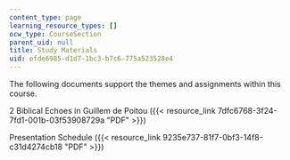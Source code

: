 ```yaml
---
content_type: page
learning_resource_types: []
ocw_type: CourseSection
parent_uid: null
title: Study Materials
uid: efde6985-d1d7-1bc3-b7c6-775a523528e4
---
```


The following documents support the themes and assignments within this course.

2 Biblical Echoes in Guillem de Poitou ({{< resource_link 7dfc6768-3f24-7fd1-001b-03f53908729a "PDF" >}})

Presentation Schedule ({{< resource_link 9235e737-81f7-0bf3-14f8-c31d4274cb18 "PDF" >}})